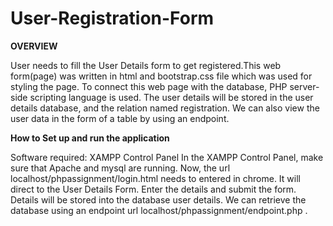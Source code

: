 # User-Registration-Form

**OVERVIEW**

User needs to fill the User Details form to get registered.This web form(page) was written in html and bootstrap.css file which was used for styling the page. To connect this web page with the database, PHP server-side scripting language is used. The user details will be stored in the user details database, and the relation named registration. We can also view the user data in the form of a table by using an endpoint.

**How to Set up and run the application**

Software required: XAMPP Control Panel
In the XAMPP Control Panel, make sure that Apache and mysql are running.
Now, the url localhost/phpassignment/login.html needs to entered in chrome.
It will direct to the User Details Form.
Enter the details and submit the form.
Details will be stored into the database user details.
We can retrieve the database using an endpoint url localhost/phpassignment/endpoint.php .
